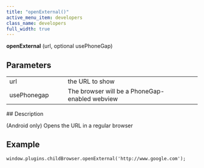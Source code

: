 ```yaml
---
title: "openExternal()"
active_menu_item: developers
class_name: developers
full_width: true
---
```



**openExternal** (url, optional usePhoneGap)

## Parameters

<table>
<tr>
<td width="172">
url

</td>
<td width="29">
        
      

</td>
<td width="679">
the URL to show

</td>
</tr>
<tr>
<td width="172">
usePhonegap

</td>
<td width="29">
        
      

</td>
<td width="679">
The browser will be a PhoneGap-enabled webview

</td>
</tr>
</table>
## Description

(Android only) Opens the URL in a regular browser

## Example

    window.plugins.childBrowser.openExternal('http://www.google.com');
   
